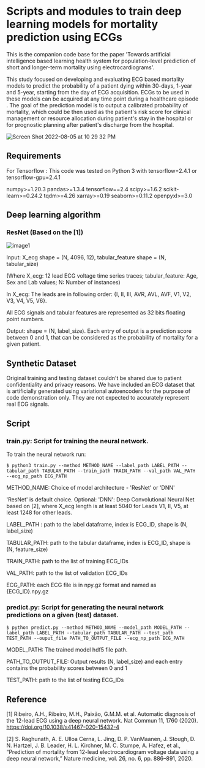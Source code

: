# Scripts and modules to  train deep learning models for mortality prediction using ECGs
This is the companion code base for the paper 'Towards artificial intelligence based learning health system for population-level prediction of short and longer-term mortality using electrocardiograms'. 

This study focused on developing and evaluating ECG based mortality models to predict the probability of a patient dying within 30-days, 1-year and 5-year, starting from the day of ECG acquisition. ECGs to be used in these models can be acquired at any time point during a healthcare episode . The goal of the prediction model is to output a calibrated probability of mortality, which could be then used as the patient's risk score for clinical management or resource allocation during patient's stay in the hospital or for prognostic planning after patient's discharge from the hospital. 

<Prediction task picture>

![Screen Shot 2022-08-05 at 10 29 32 PM](https://user-images.githubusercontent.com/10427900/183233812-a8ea8824-6156-4554-8c37-e449541ff245.png)


## Requirements

For Tensorflow : 
This code was tested on Python 3 with tensorflow=2.4.1 or tensorflow-gpu=2.4.1

numpy>=1.20.3
pandas>=1.3.4
tensorflow==2.4
scipy>=1.6.2
scikit-learn>=0.24.2
tqdm>=4.26
xarray>=0.19
seaborn>=0.11.2
openpyxl>=3.0

## Deep learning algorithm

### ResNet (Based on the [1])

![image1](https://user-images.githubusercontent.com/10427900/180932275-5d9c976c-5ef5-4b51-a847-c97602460f44.png)

Input: X_ecg shape = (N, 4096, 12), tabular_feature shape = (N, tabular_size)
    
(Where X_ecg: 12 lead ECG voltage time series traces; tabular_feature: Age, Sex and Lab values; N: Number of instances)
    
In X_ecg: The leads are in following order: {I, II, III, AVR, AVL, AVF, V1, V2, V3, V4, V5, V6}. 

All ECG signals and tabular features are represented as 32 bits floating point numbers. 

Output: shape = (N, label_size). Each entry of output is a prediction score between 0 and 1, that can be considered as the probability of mortality for a given patient.


## Synthetic Dataset
<Data Confidentiality Statement>
Original training and testing dataset couldn't be shared due to patient confidentiality and privacy reasons. We have included an ECG dataset that is artificially  generated using variational autoencoders for the purpose of code demonstration only. They are not expected to accurately represent real ECG signals. 

## Script

### train.py: Script for training the neural network. 
To train the neural network run:

`$ python3 train.py --method METHOD_NAME --label_path LABEL_PATH --tabular_path TABULAR_PATH --train_path TRAIN_PATH --val_path VAL_PATH --ecg_np_path ECG_PATH`

METHOD\_NAME: Choice of model architecture - 'ResNet' or 'DNN'

'ResNet' is default choice.
Optional: 'DNN': Deep Convolutional Neural Net based on [2], where X_ecg length is at least 5040 for Leads V1, II, V5, at least 1248 for other leads.   
    
LABEL\_PATH : path to the label dataframe, index is ECG_ID, shape is (N, label_size)
    
TABULAR\_PATH: path to the tabular dataframe, index is ECG_ID, shape is (N, feature_size)
    
TRAIN\_PATH: path to the list of training ECG_IDs
    
VAL\_PATH: path to the list of validation ECG_IDs

ECG\_PATH: each ECG file is in npy.gz format and named as {ECG_ID}.npy.gz 

### predict.py: Script for generating the neural network predictions on a given (test) dataset.

`$ python predict.py --method METHOD_NAME --model_path MODEL_PATH --label_path LABEL_PATH --tabular_path TABULAR_PATH --test_path TEST_PATH --ouput_file PATH_TO_OUTPUT_FILE --ecg_np_path ECG_PATH`

MODEL\_PATH: The trained model hdf5 file path.
    
PATH\_TO\_OUTPUT\_FILE: Output results (N, label_size) and each entry contains the probability scores between 0 and 1

TEST\_PATH: path to the list of testing ECG_IDs

## Reference

[1] Ribeiro, A.H., Ribeiro, M.H., Paixão, G.M.M. et al. Automatic diagnosis of the 12-lead ECG using a deep neural network.
Nat Commun 11, 1760 (2020). https://doi.org/10.1038/s41467-020-15432-4

[2] S. Raghunath, A. E. Ulloa Cerna, L. Jing, D. P. VanMaanen, J. Stough, D. N. Hartzel, J. B. Leader, H. L. Kirchner, M. C. Stumpe, A. Hafez, et al., “Prediction of mortality from 12-lead electrocardiogram voltage data using a deep neural network,” Nature medicine, vol. 26, no. 6, pp. 886–891, 2020.


